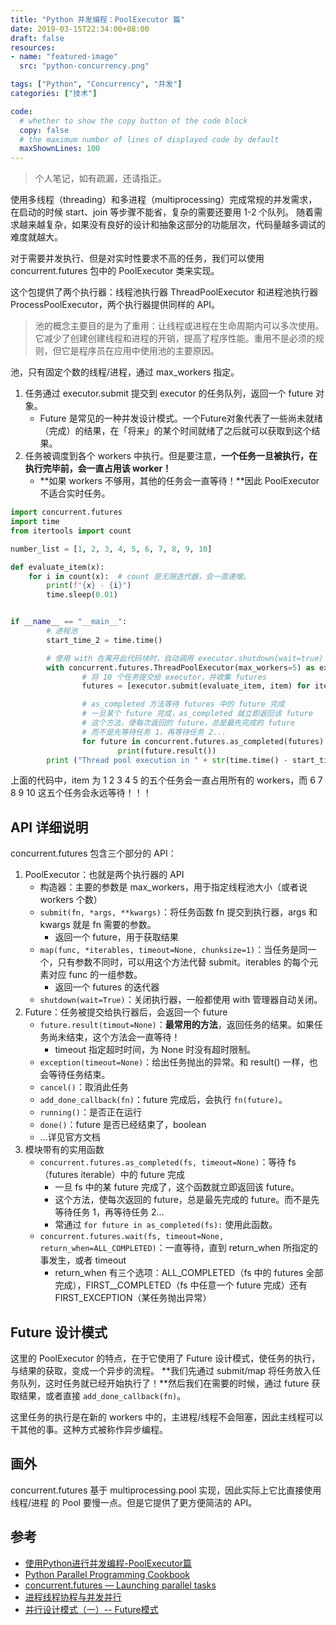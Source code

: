 ```yaml
---
title: "Python 并发编程：PoolExecutor 篇"
date: 2019-03-15T22:34:00+08:00
draft: false
resources:
- name: "featured-image"
  src: "python-concurrency.png"

tags: ["Python", "Concurrency", "并发"]
categories: ["技术"]

code:
  # whether to show the copy button of the code block
  copy: false
  # the maximum number of lines of displayed code by default
  maxShownLines: 100
---
```


>个人笔记，如有疏漏，还请指正。

使用多线程（threading）和多进程（multiprocessing）完成常规的并发需求，在启动的时候 start、join 等步骤不能省，复杂的需要还要用 1-2 个队列。
随着需求越来越复杂，如果没有良好的设计和抽象这部分的功能层次，代码量越多调试的难度就越大。

对于需要并发执行、但是对实时性要求不高的任务，我们可以使用 concurrent.futures 包中的 PoolExecutor 类来实现。

这个包提供了两个执行器：线程池执行器 ThreadPoolExecutor 和进程池执行器 ProcessPoolExecutor，两个执行器提供同样的 API。

>池的概念主要目的是为了重用：让线程或进程在生命周期内可以多次使用。它减少了创建创建线程和进程的开销，提高了程序性能。重用不是必须的规则，但它是程序员在应用中使用池的主要原因。

池，只有固定个数的线程/进程，通过 max_workers 指定。
1. 任务通过 executor.submit 提交到 executor 的任务队列，返回一个 future 对象。
    - Future 是常见的一种并发设计模式。一个Future对象代表了一些尚未就绪（完成）的结果，在「将来」的某个时间就绪了之后就可以获取到这个结果。
1. 任务被调度到各个 workers 中执行。但是要注意，**一个任务一旦被执行，在执行完毕前，会一直占用该 worker！**
    - **如果 workers 不够用，其他的任务会一直等待！**因此 PoolExecutor 不适合实时任务。

```python
import concurrent.futures
import time
from itertools import count

number_list = [1, 2, 3, 4, 5, 6, 7, 8, 9, 10]

def evaluate_item(x):
    for i in count(x):  # count 是无限迭代器，会一直递增。
        print(f"{x} - {i}")
        time.sleep(0.01)


if __name__ == "__main__":
        # 进程池
        start_time_2 = time.time()

        # 使用 with 在离开此代码块时，自动调用 executor.shutdown(wait=true) 释放 executor 资源
        with concurrent.futures.ThreadPoolExecutor(max_workers=5) as executor:
                # 将 10 个任务提交给 executor，并收集 futures
                futures = [executor.submit(evaluate_item, item) for item in number_list]

                # as_completed 方法等待 futures 中的 future 完成
                # 一旦某个 future 完成，as_completed 就立即返回该 future
                # 这个方法，使每次返回的 future，总是最先完成的 future
                # 而不是先等待任务 1，再等待任务 2...
                for future in concurrent.futures.as_completed(futures):
                        print(future.result())
        print ("Thread pool execution in " + str(time.time() - start_time_2), "seconds")
```

上面的代码中，item 为 1 2 3 4 5 的五个任务会一直占用所有的 workers，而 6 7 8 9 10 这五个任务会永远等待！！！

## API 详细说明

concurrent.futures 包含三个部分的 API：
1. PoolExecutor：也就是两个执行器的 API
    - 构造器：主要的参数是 max_workers，用于指定线程池大小（或者说 workers 个数）
    - `submit(fn, *args, **kwargs)`：将任务函数 fn 提交到执行器，args 和 kwargs 就是 fn 需要的参数。
        - 返回一个 future，用于获取结果
    - `map(func, *iterables, timeout=None, chunksize=1)`：当任务是同一个，只有参数不同时，可以用这个方法代替 submit。iterables 的每个元素对应 func 的一组参数。
        - 返回一个 futures 的迭代器
    - `shutdown(wait=True)`：关闭执行器，一般都使用 with 管理器自动关闭。
1. Future：任务被提交给执行器后，会返回一个 future
    - `future.result(timout=None)`：**最常用的方法**，返回任务的结果。如果任务尚未结束，这个方法会一直等待！
        - timeout 指定超时时间，为 None 时没有超时限制。
    - `exception(timeout=None)`：给出任务抛出的异常。和 result() 一样，也会等待任务结束。
    - `cancel()`：取消此任务
    - `add_done_callback(fn)`：future 完成后，会执行 `fn(future)`。
    - `running()`：是否正在运行
    - `done()`：future 是否已经结束了，boolean
    - ...详见官方文档
1. 模块带有的实用函数
    - `concurrent.futures.as_completed(fs, timeout=None)`：等待 fs （futures iterable）中的 future 完成
        - 一旦 fs 中的某 future 完成了，这个函数就立即返回该 future。
        - 这个方法，使每次返回的 future，总是最先完成的 future。而不是先等待任务 1，再等待任务 2...
        - 常通过 `for future in as_completed(fs):` 使用此函数。
    - `concurrent.futures.wait(fs, timeout=None, return_when=ALL_COMPLETED)`：一直等待，直到 return_when 所指定的事发生，或者 timeout
        - return_when 有三个选项：ALL_COMPLETED（fs 中的 futures 全部完成），FIRST__COMPLETED（fs 中任意一个 future 完成）还有 FIRST_EXCEPTION（某任务抛出异常）

## Future 设计模式

这里的 PoolExecutor 的特点，在于它使用了 Future 设计模式，使任务的执行，与结果的获取，变成一个异步的流程。
**我们先通过 submit/map 将任务放入任务队列，这时任务就已经开始执行了！**然后我们在需要的时候，通过 future 获取结果，或者直接 `add_done_callback(fn)`。

这里任务的执行是在新的 workers 中的，主进程/线程不会阻塞，因此主线程可以干其他的事。这种方式被称作异步编程。

## 画外

concurrent.futures 基于 multiprocessing.pool 实现，因此实际上它比直接使用 线程/进程 的 Pool 要慢一点。但是它提供了更方便简洁的 API。

## 参考

- [使用Python进行并发编程-PoolExecutor篇](http://www.dongwm.com/post/78/)
- [Python Parallel Programming Cookbook](https://github.com/laixintao/python-parallel-programming-cookbook-cn)
- [concurrent.futures — Launching parallel tasks](https://docs.python.org/3/library/concurrent.futures.html)
- [进程线程协程与并发并行](https://www.cnblogs.com/kirito-c/p/10306133.html)
- [并行设计模式（一）-- Future模式](https://www.jianshu.com/p/fea4584d2890)